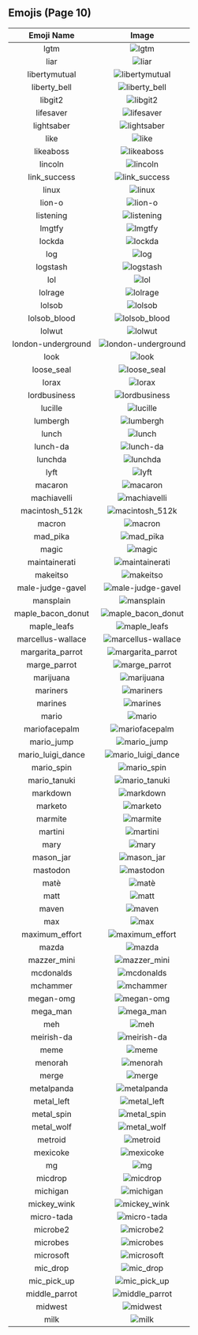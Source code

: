 
  ## Emojis (Page 10)
  |Emoji Name|Image|
  | :-: | :-: |
  |lgtm| ![lgtm](/output/lgtm.png)|
  |liar| ![liar](/output/liar.png)|
  |libertymutual| ![libertymutual](/output/libertymutual.png)|
  |liberty_bell| ![liberty_bell](/output/liberty_bell.jpg)|
  |libgit2| ![libgit2](/output/libgit2.png)|
  |lifesaver| ![lifesaver](/output/lifesaver.png)|
  |lightsaber| ![lightsaber](/output/lightsaber.png)|
  |like| ![like](/output/like.png)|
  |likeaboss| ![likeaboss](/output/likeaboss.png)|
  |lincoln| ![lincoln](/output/lincoln.png)|
  |link_success| ![link_success](/output/link_success.png)|
  |linux| ![linux](/output/linux.png)|
  |lion-o| ![lion-o](/output/lion-o.png)|
  |listening| ![listening](/output/listening.gif)|
  |lmgtfy| ![lmgtfy](/output/lmgtfy.gif)|
  |lockda| ![lockda](/output/lockda.png)|
  |log| ![log](/output/log.png)|
  |logstash| ![logstash](/output/logstash.png)|
  |lol| ![lol](/output/lol.jpg)|
  |lolrage| ![lolrage](/output/lolrage.jpg)|
  |lolsob| ![lolsob](/output/lolsob.png)|
  |lolsob_blood| ![lolsob_blood](/output/lolsob_blood.png)|
  |lolwut| ![lolwut](/output/lolwut.png)|
  |london-underground| ![london-underground](/output/london-underground.png)|
  |look| ![look](/output/look)|
  |loose_seal| ![loose_seal](/output/loose_seal.png)|
  |lorax| ![lorax](/output/lorax.png)|
  |lordbusiness| ![lordbusiness](/output/lordbusiness.png)|
  |lucille| ![lucille](/output/lucille.png)|
  |lumbergh| ![lumbergh](/output/lumbergh.jpg)|
  |lunch| ![lunch](/output/lunch.png)|
  |lunch-da| ![lunch-da](/output/lunch-da.png)|
  |lunchda| ![lunchda](/output/lunchda)|
  |lyft| ![lyft](/output/lyft.png)|
  |macaron| ![macaron](/output/macaron.jpg)|
  |machiavelli| ![machiavelli](/output/machiavelli.jpg)|
  |macintosh_512k| ![macintosh_512k](/output/macintosh_512k.png)|
  |macron| ![macron](/output/macron.png)|
  |mad_pika| ![mad_pika](/output/mad_pika.png)|
  |magic| ![magic](/output/magic.gif)|
  |maintainerati| ![maintainerati](/output/maintainerati.jpg)|
  |makeitso| ![makeitso](/output/makeitso.jpg)|
  |male-judge-gavel| ![male-judge-gavel](/output/male-judge-gavel.png)|
  |mansplain| ![mansplain](/output/mansplain.jpg)|
  |maple_bacon_donut| ![maple_bacon_donut](/output/maple_bacon_donut.jpg)|
  |maple_leafs| ![maple_leafs](/output/maple_leafs.png)|
  |marcellus-wallace| ![marcellus-wallace](/output/marcellus-wallace.jpg)|
  |margarita_parrot| ![margarita_parrot](/output/margarita_parrot.gif)|
  |marge_parrot| ![marge_parrot](/output/marge_parrot.gif)|
  |marijuana| ![marijuana](/output/marijuana.png)|
  |mariners| ![mariners](/output/mariners.png)|
  |marines| ![marines](/output/marines.jpg)|
  |mario| ![mario](/output/mario.png)|
  |mariofacepalm| ![mariofacepalm](/output/mariofacepalm.gif)|
  |mario_jump| ![mario_jump](/output/mario_jump.gif)|
  |mario_luigi_dance| ![mario_luigi_dance](/output/mario_luigi_dance.gif)|
  |mario_spin| ![mario_spin](/output/mario_spin.gif)|
  |mario_tanuki| ![mario_tanuki](/output/mario_tanuki.gif)|
  |markdown| ![markdown](/output/markdown.png)|
  |marketo| ![marketo](/output/marketo.png)|
  |marmite| ![marmite](/output/marmite.jpg)|
  |martini| ![martini](/output/martini.png)|
  |mary| ![mary](/output/mary)|
  |mason_jar| ![mason_jar](/output/mason_jar.jpg)|
  |mastodon| ![mastodon](/output/mastodon.png)|
  |matè| ![matè](/output/matè.png)|
  |matt| ![matt](/output/matt.png)|
  |maven| ![maven](/output/maven.png)|
  |max| ![max](/output/max.jpg)|
  |maximum_effort| ![maximum_effort](/output/maximum_effort.gif)|
  |mazda| ![mazda](/output/mazda.png)|
  |mazzer_mini| ![mazzer_mini](/output/mazzer_mini.png)|
  |mcdonalds| ![mcdonalds](/output/mcdonalds.png)|
  |mchammer| ![mchammer](/output/mchammer.gif)|
  |megan-omg| ![megan-omg](/output/megan-omg.png)|
  |mega_man| ![mega_man](/output/mega_man.png)|
  |meh| ![meh](/output/meh.png)|
  |meirish-da| ![meirish-da](/output/meirish-da.png)|
  |meme| ![meme](/output/meme.png)|
  |menorah| ![menorah](/output/menorah.png)|
  |merge| ![merge](/output/merge.png)|
  |metalpanda| ![metalpanda](/output/metalpanda.jpg)|
  |metal_left| ![metal_left](/output/metal_left.png)|
  |metal_spin| ![metal_spin](/output/metal_spin.gif)|
  |metal_wolf| ![metal_wolf](/output/metal_wolf.png)|
  |metroid| ![metroid](/output/metroid.png)|
  |mexicoke| ![mexicoke](/output/mexicoke.png)|
  |mg| ![mg](/output/mg.png)|
  |micdrop| ![micdrop](/output/micdrop.jpg)|
  |michigan| ![michigan](/output/michigan.png)|
  |mickey_wink| ![mickey_wink](/output/mickey_wink.gif)|
  |micro-tada| ![micro-tada](/output/micro-tada.png)|
  |microbe2| ![microbe2](/output/microbe2.png)|
  |microbes| ![microbes](/output/microbes.png)|
  |microsoft| ![microsoft](/output/microsoft.png)|
  |mic_drop| ![mic_drop](/output/mic_drop.gif)|
  |mic_pick_up| ![mic_pick_up](/output/mic_pick_up.gif)|
  |middle_parrot| ![middle_parrot](/output/middle_parrot.gif)|
  |midwest| ![midwest](/output/midwest.png)|
  |milk| ![milk](/output/milk.png)|
  